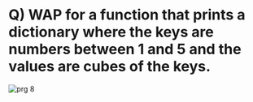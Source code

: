 # Q) WAP for a function that prints a dictionary where the keys are numbers between 1 and 5 and the values are cubes of the keys.
![prg 8](https://github.com/user-attachments/assets/e6234b6a-854b-472d-9efc-2e4abb590f7f)
